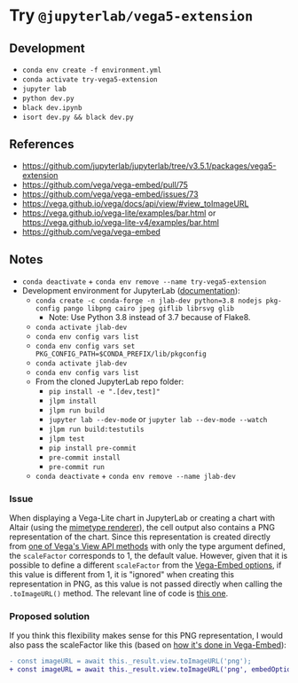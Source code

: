 # Try `@jupyterlab/vega5-extension`

## Development

- `conda env create -f environment.yml`
- `conda activate try-vega5-extension`
- `jupyter lab`
- `python dev.py`
- `black dev.ipynb`
- `isort dev.py && black dev.py`

## References

- https://github.com/jupyterlab/jupyterlab/tree/v3.5.1/packages/vega5-extension
- https://github.com/vega/vega-embed/pull/75
- https://github.com/vega/vega-embed/issues/73
- https://vega.github.io/vega/docs/api/view/#view_toImageURL
- https://vega.github.io/vega-lite/examples/bar.html or https://vega.github.io/vega-lite-v4/examples/bar.html
- https://github.com/vega/vega-embed

## Notes

- `conda deactivate` + `conda env remove --name try-vega5-extension`
- Development environment for JupyterLab ([documentation](https://jupyterlab.readthedocs.io/en/latest/developer/contributing.html#setting-up-a-local-development-environment)):
  - `conda create -c conda-forge -n jlab-dev python=3.8 nodejs pkg-config pango libpng cairo jpeg giflib librsvg glib`
    - Note: Use Python 3.8 instead of 3.7 because of Flake8.
  - `conda activate jlab-dev`
  - `conda env config vars list`
  - `conda env config vars set PKG_CONFIG_PATH=$CONDA_PREFIX/lib/pkgconfig`
  - `conda activate jlab-dev`
  - `conda env config vars list`
  - From the cloned JupyterLab repo folder:
    - `pip install -e ".[dev,test]"`
    - `jlpm install`
    - `jlpm run build`
    - `jupyter lab --dev-mode` or `jupyter lab --dev-mode --watch`
    - `jlpm run build:testutils`
    - `jlpm test`
    - `pip install pre-commit`
    - `pre-commit install`
    - `pre-commit run`
  - `conda deactivate` + `conda env remove --name jlab-dev`

### Issue

When displaying a Vega-Lite chart in JupyterLab or creating a chart with Altair (using the [mimetype renderer](https://altair-viz.github.io/user_guide/display_frontends.html#altair-s-renderer-framework)), the cell output also contains a PNG representation of the chart. Since this representation is created directly from [one of Vega's View API methods](https://vega.github.io/vega/docs/api/view/#view_toImageURL) with only the type argument defined, the `scaleFactor` corresponds to 1, the default value. However, given that it is possible to define a different `scaleFactor` from the [Vega-Embed options](https://github.com/vega/vega-embed#options), if this value is different from 1, it is "ignored" when creating this representation in PNG, as this value is not passed directly when calling the `.toImageURL()` method. The relevant line of code is [this one](https://github.com/jupyterlab/jupyterlab/blob/v3.5.1/packages/vega5-extension/src/index.ts#L136).

### Proposed solution

If you think this flexibility makes sense for this PNG representation, I would also pass the scaleFactor like this (based on [how it's done in Vega-Embed](https://github.com/vega/vega-embed/pull/75)):

```diff
- const imageURL = await this._result.view.toImageURL('png');
+ const imageURL = await this._result.view.toImageURL('png', embedOptions.scaleFactor);
```
